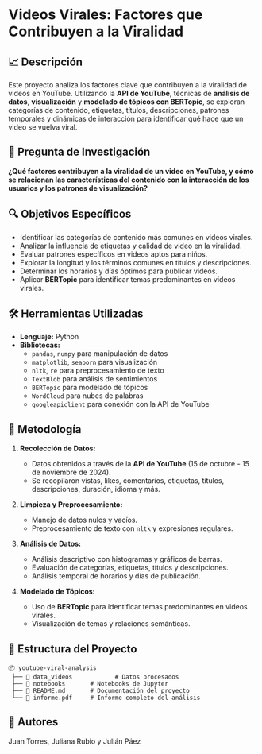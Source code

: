 # Videos Virales: Factores que Contribuyen a la Viralidad

## 📈 Descripción
Este proyecto analiza los factores clave que contribuyen a la viralidad de videos en YouTube. Utilizando la **API de YouTube**, técnicas de **análisis de datos**, **visualización** y **modelado de tópicos con BERTopic**, se exploran categorías de contenido, etiquetas, títulos, descripciones, patrones temporales y dinámicas de interacción para identificar qué hace que un video se vuelva viral.

## 🎯 Pregunta de Investigación
**¿Qué factores contribuyen a la viralidad de un video en YouTube, y cómo se relacionan las características del contenido con la interacción de los usuarios y los patrones de visualización?**

## 🔍 Objetivos Específicos
- Identificar las categorías de contenido más comunes en videos virales.
- Analizar la influencia de etiquetas y calidad de video en la viralidad.
- Evaluar patrones específicos en videos aptos para niños.
- Explorar la longitud y los términos comunes en títulos y descripciones.
- Determinar los horarios y días óptimos para publicar videos.
- Aplicar **BERTopic** para identificar temas predominantes en videos virales.

## 🛠️ Herramientas Utilizadas
- **Lenguaje:** Python
- **Bibliotecas:**
  - `pandas`, `numpy` para manipulación de datos
  - `matplotlib`, `seaborn` para visualización
  - `nltk`, `re` para preprocesamiento de texto
  - `TextBlob` para análisis de sentimientos
  - `BERTopic` para modelado de tópicos
  - `WordCloud` para nubes de palabras
  - `googleapiclient` para conexión con la API de YouTube

## 📅 Metodología
1. **Recolección de Datos:**
   - Datos obtenidos a través de la **API de YouTube** (15 de octubre - 15 de noviembre de 2024).
   - Se recopilaron vistas, likes, comentarios, etiquetas, títulos, descripciones, duración, idioma y más.

2. **Limpieza y Preprocesamiento:**
   - Manejo de datos nulos y vacíos.
   - Preprocesamiento de texto con `nltk` y expresiones regulares.

3. **Análisis de Datos:**
   - Análisis descriptivo con histogramas y gráficos de barras.
   - Evaluación de categorías, etiquetas, títulos y descripciones.
   - Análisis temporal de horarios y días de publicación.

4. **Modelado de Tópicos:**
   - Uso de **BERTopic** para identificar temas predominantes en videos virales.
   - Visualización de temas y relaciones semánticas.


## 📂 Estructura del Proyecto
```
📦 youtube-viral-analysis
 ├── 📁 data_videos            # Datos procesados
 ├── 📁 notebooks       # Notebooks de Jupyter
 ├── 📄 README.md       # Documentación del proyecto
 └── 📄 informe.pdf     # Informe completo del análisis
```

## 📧 Autores
Juan Torres, Juliana Rubio y Julián Páez
